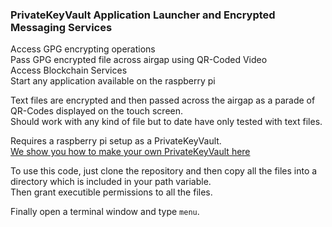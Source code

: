 ### PrivateKeyVault Application Launcher and Encrypted Messaging Services  
Access GPG encrypting operations  
Pass GPG encrypted file across airgap using QR-Coded Video  
Access Blockchain Services   
Start any application available on the raspberry pi  

Text files are encrypted and then passed across the airgap as a parade of QR-Codes displayed on the touch screen.  
Should work with any kind of file but to date have only tested with text files.  

Requires a raspberry pi setup as a PrivateKeyVault.  
[We show you how to make your own PrivateKeyVault here](https://github.com/johnshearing/PrivateKeyVault)  

To use this code, just clone the repository and then copy all the files into a directory which is included in your path variable.  
Then grant executible permissions to all the files.  

Finally open a terminal window and type `menu`.  


